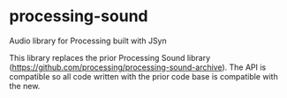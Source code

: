 # processing-sound
Audio library for Processing built with JSyn

This library replaces the prior Processing Sound library (<https://github.com/processing/processing-sound-archive>). The API is compatible so all code written with the prior code base is compatible with the new. 
